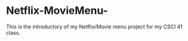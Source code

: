 # Netflix-MovieMenu-

This is the introductory of my Netflix/Movie menu project for my CSCI 41 class. 
